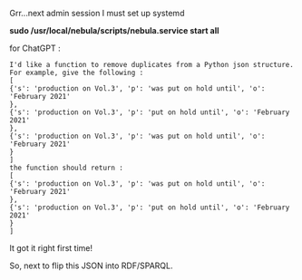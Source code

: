<!-- title: llama_index SPARQL Notes 05 -->

Grr...next admin session I must set up systemd

**sudo /usr/local/nebula/scripts/nebula.service start all**

for ChatGPT :

```
I'd like a function to remove duplicates from a Python json structure. For example, give the following :
[
{'s': 'production on Vol.3', 'p': 'was put on hold until', 'o': 'February 2021'
},
{'s': 'production on Vol.3', 'p': 'put on hold until', 'o': 'February 2021'
},
{'s': 'production on Vol.3', 'p': 'was put on hold until', 'o': 'February 2021'
}
]
the function should return :
[
{'s': 'production on Vol.3', 'p': 'was put on hold until', 'o': 'February 2021'
},
{'s': 'production on Vol.3', 'p': 'put on hold until', 'o': 'February 2021'
}
]
```

It got it right first time!

So, next to flip this JSON into RDF/SPARQL.

